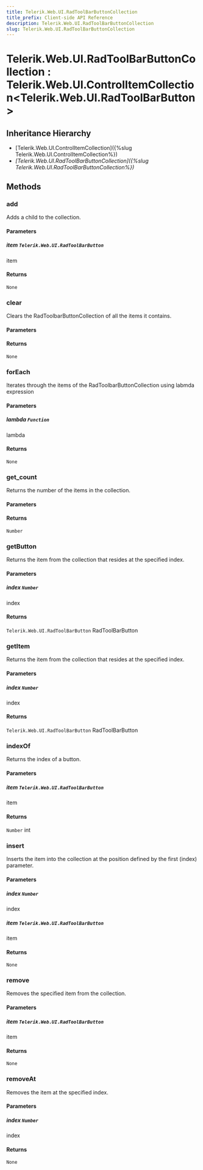```yaml
---
title: Telerik.Web.UI.RadToolBarButtonCollection
title_prefix: Client-side API Reference
description: Telerik.Web.UI.RadToolBarButtonCollection
slug: Telerik.Web.UI.RadToolBarButtonCollection
---
```


# Telerik.Web.UI.RadToolBarButtonCollection : Telerik.Web.UI.ControlItemCollection<Telerik.Web.UI.RadToolBarButton>

## Inheritance Hierarchy

* [Telerik.Web.UI.ControlItemCollection]({%slug Telerik.Web.UI.ControlItemCollection%})
* *[Telerik.Web.UI.RadToolBarButtonCollection]({%slug Telerik.Web.UI.RadToolBarButtonCollection%})*


## Methods

### add

Adds a child to the collection.

#### Parameters

##### item `Telerik.Web.UI.RadToolBarButton`

item

#### Returns

`None` 

### clear

Clears the RadToolbarButtonCollection of all the items it contains.

#### Parameters

#### Returns

`None` 

### forEach

Iterates through the items of the RadToolbarButtonCollection using labmda expression

#### Parameters

##### lambda `Function`

lambda

#### Returns

`None` 

### get_count

Returns the number of the items in the collection.

#### Parameters

#### Returns

`Number` 

### getButton

Returns the item from the collection that resides at the specified index.

#### Parameters

##### index `Number`

index

#### Returns

`Telerik.Web.UI.RadToolBarButton` RadToolBarButton

### getItem

Returns the item from the collection that resides at the specified index.

#### Parameters

##### index `Number`

index

#### Returns

`Telerik.Web.UI.RadToolBarButton` RadToolBarButton

### indexOf

Returns the index of a button.

#### Parameters

##### item `Telerik.Web.UI.RadToolBarButton`

item

#### Returns

`Number` int

### insert

Inserts the item into the collection at the position defined by the first (index) parameter.

#### Parameters

##### index `Number`

index

##### item `Telerik.Web.UI.RadToolBarButton`

item

#### Returns

`None` 

### remove

Removes the specified item from the collection.

#### Parameters

##### item `Telerik.Web.UI.RadToolBarButton`

item

#### Returns

`None` 

### removeAt

Removes the item at the specified index.

#### Parameters

##### index `Number`

index

#### Returns

`None` 


